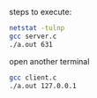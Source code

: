 steps to execute:

```sh
netstat -tulnp
gcc server.c
./a.out 631
```
open another terminal
```sh
gcc client.c
./a.out 127.0.0.1
```
